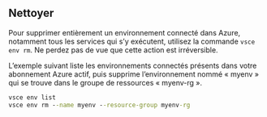 ## <a name="clean-up"></a>Nettoyer
Pour supprimer entièrement un environnement connecté dans Azure, notamment tous les services qui s’y exécutent, utilisez la commande `vsce env rm`. Ne perdez pas de vue que cette action est irréversible.

L’exemple suivant liste les environnements connectés présents dans votre abonnement Azure actif, puis supprime l’environnement nommé « myenv » qui se trouve dans le groupe de ressources « myenv-rg ».

```cmd
vsce env list
vsce env rm --name myenv --resource-group myenv-rg
```

